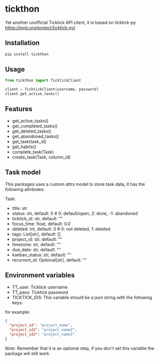 # tickthon
Yet another unofficial Ticktick API client, it is based on ticktick-py https://pypi.org/project/ticktick-py/

## Installation
```bash
pip install tickthon
```

## Usage

```python
from tickthon import TicktickClient

client = TicktickClient(username, password)
client.get_active_tasks()
```

## Features
- get_active_tasks()
- get_completed_tasks()
- get_deleted_tasks()
- get_abandoned_tasks()
- get_task(task_id)
- get_habits()
- complete_task(Task)
- create_task(Task, column_id)


## Task model
This packages uses a custom attrs model to store task data, it has the following attributes:

Task:
- title: str 
- status: int, default: 0  # 0: default/open, 2: done, -1: abandoned
- ticktick_id: str, default: ""
- focus_time: float, default: 0.0
- deleted: int, default: 0  # 0: not deleted, 1: deleted
- tags: List[str], default: []
- project_id: str, default: ""
- timezone: str, default: ""
- due_date: str, default: ""
- kanban_status: str, default: ""
- recurrent_id: Optional[str], default: ""

## Environment variables
- TT_user: Ticktick username
- TT_pass: Ticktick password
- TICKTICK_IDS: This variable should be a json string with the following keys:

for example:
```json
{
  "project_id": "project_name",
  "project_id2": "project_name2",
  "project_id3": "project_name3"
}
```
*Note*: Remember that it is an optional step, if you don't set this variable the package will still work.

